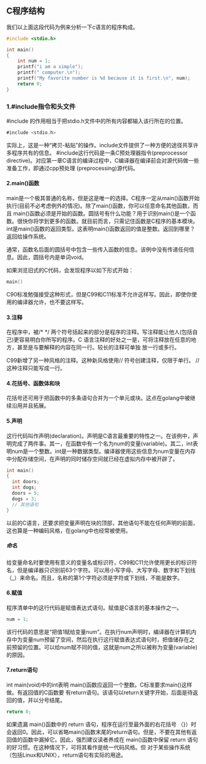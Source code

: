 ## C程序结构

我们以上面这段代码为例来分析一下c语言的程序构成。

```c
#include <stdio.h>

int main()
{
	int num = 1;
	printf("i am a simple");
	printf(" computer.\n");
	printf("My favorite number is %d because it is first.\n", num);
	return 0;
}
```

### 1.#include指令和头文件

#include 的作用相当于把stdio.h文件中的所有内容都输入该行所在的位置。

```go
#include <stdio.h>
```

实际上，这是一种“拷贝-粘贴”的操作。include文件提供了一种方便的途径共享许多程序共有的信息。 #include这行代码是一条C预处理器指令(preprocessor directive)。对应第一章C语言的编译过程中，C编译器在编译前会对源代码做一些准备工作，即通过cpp预处理 (preprocessing)源代码。

#### 2.main()函数

main是一个极其普通的名称，但是这是唯一的选择。C程序一定从main()函数开始执行(目前不必考虑例外的情况)。除了main()函数，你可以任意命名其他函数，而且 main()函数必须是开始的函数。圆括号有什么功能？用于识别main()是一个函数。很快你将学到更多的函数。就目前而言，只需记住函数是C程序的基本模块。 int是main()函数的返回类型。这表明main()函数返回的值是整数。返回到哪里？返回给操作系统。

通常，函数名后面的圆括号中包含一些传入函数的信息。该例中没有传递任何信息。因此，圆括号内是单词void。

如果浏览旧式的C代码，会发现程序以如下形式开始：

```c
main()
```

C90标准勉强接受这种形式，但是C99和C11标准不允许这样写。因此，即使你使用的编译器允许，也不要这样写。

#### 3.注释

在程序中，被/\*   \*/ 两个符号括起来的部分是程序的注释。写注释能让他人(包括自己)更容易明白你所写的程序。C 语言注释的好处之一是，可将注释放在任意的地方，甚至是与要解释的内容在同一行。较长的注释可单独 放一行或多行。

C99新增了另一种风格的注释。这种新风格使用// 符号创建注释，仅限于单行。 // 这种注释只能写成一行。 

#### 4.花括号、函数体和块

花括号还可用于把函数中的多条语句合并为一个单元或块。这点在golang中被继续沿用并且拓展。

#### 5.声明

这行代码叫作声明(declaration)。声明是C语言最重要的特性之一。在该例中，声明完成了两件事。其一，在函数中有一个名为num的变量(variable)。其二，int表明num是一个整数。int是一种数据类型。编译器使用这些信息为num变量在内存中分配存储空间，在声明的同时储存空间就已经在虚拟内存中被开辟了。

```c
int main()
{
  int doors;
  int dogs;
  doors = 5;
  dogs = 3;
  // 其他语句
}
```

以前的C语言，还要求把变量声明在块的顶部，其他语句不能在任何声明的前面，这也算是一种编码风格，在golang中也经常被使用。

##### 命名

给变量命名时要使用有意义的变量名或标识符，C99和C11允许使用更长的标识符名，但是编译器只识别前63个字符。可以用小写字母、大写字母、数字和下划线（_）来命名。而且，名称的第1个字符必须是字符或下划线，不能是数字。

#### 6.赋值

程序清单中的这行代码是赋值表达式语句。赋值是C语言的基本操作之一。

```c
num = 1; 
```

该行代码的意思是“把值1赋给变量num”。在执行num声明时，编译器在计算机内存中为变量num预留了空间，然后在执行这行赋值表达式语句时，把值储存在之前预留的位置。可以给num赋不同的值，这就是num之所以被称为变量(variable)的原因。

#### 7.return语句

int main(void)中的int表明 main()函数应返回一个整数。C标准要求main()这样做。有返回值的C函数要 有return语句。该语句以return关键字开始，后面是待返回的值，并以分号结尾。

```c
return 0;
```

如果遗漏 main()函数中的 return 语句，程序在运行至最外面的右花括号 （}）时会返回0。因此，可以省略main()函数末尾的return语句。但是，不要在其他有返回值的函数中漏掉它。因此，强烈建议读者养成在 main()函数中保留 return 语句的好习惯。在这种情况下，可将其看作是统一代码风格。但 对于某些操作系统（包括Linux和UNIX），return语句有实际的用途。



